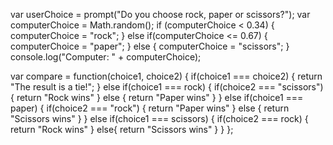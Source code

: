 var userChoice = prompt("Do you choose rock, paper or scissors?");
var computerChoice = Math.random();
if (computerChoice < 0.34) {
	computerChoice = "rock";
} else if(computerChoice <= 0.67) {
	computerChoice = "paper";
} else {
	computerChoice = "scissors";
} console.log("Computer: " + computerChoice);

var compare = function(choice1, choice2) {
    if(choice1 === choice2) {
        return "The result is a tie!";
    }
    else if(choice1 === rock) {
        if(choice2 === "scissors") {
            return "Rock wins"
        }
        else {
            return "Paper wins"
        }
    }
    else if(choice1 === paper) {
        if(choice2 === "rock") {
            return "Paper wins"
        }
        else {
            return "Scissors wins"
        }
    }
    else if(choice1 === scissors) {
        if(choice2 === rock) {
            return "Rock wins"
        }
        else{
            return "Scissors wins"
        }
    }
};
